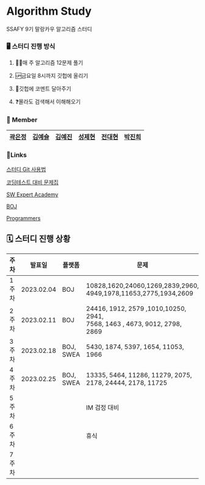 # Algorithm Study

SSAFY 9기 말랑카우 알고리즘 스터디

### 🖥️ 스터디 진행 방식

1. 🧑‍💻매 주 알고리즘 12문제 풀기

2. 🆙금요일 8시까지 깃헙에 올리기

3. 💬깃헙에 코멘트 달아주기

4. ❓몰라도 검색해서 이해해오기

### 👀 Member

| [곽은정](https://github.com/eunjng5474) | [김예슬](https://github.com/yeseul0722) | [김예진](https://github.com/yelunar) | [성제현](https://github.com/protofu) | [전대현](https://github.com/gitDaeHyun) | [박진희](https://github.com/sokurii) |
| ------------------------------------ | ------------------------------------ | --------------------------------- | --------------------------------- | ------------------------------------ | --------------------------------- |

### 🔗Links

[스터디 Git 사용법](https://github.com/yeseul0722/Study/blob/master/Git%EA%B8%B0%EB%B3%B8%EC%82%AC%EC%9A%A9%EB%B2%95.md)

[코딩테스트 대비 문제집](https://github.com/tony9402/baekjoon)

[SW Expert Academy](https://swexpertacademy.com/main/main.do)

[BOJ](https://www.acmicpc.net/)

[Programmers](https://school.programmers.co.kr/learn/challenges?tab=all_challenges)

## 🗓️ 스터디 진행 상황

| 주차  | 발표일        | 플랫폼       | 문제                                                                            |
| --- | ---------- | --------- | ----------------------------------------------------------------------------- |
| 1주차 | 2023.02.04 | BOJ       | 10828,1620,24060,1269,2839,2960,<br/>4949,1978,11653,2775,1934,2609           |
| 2주차 | 2023.02.11 | BOJ       | 24416, 1912, 2579 ,1010,10250, 2941, <br/>7568, 1463 , 4673, 9012, 2798, 2869 |
| 3주차 | 2023.02.18 | BOJ, SWEA | 5430, 1874, 5397, 1654, 11053, 1966                                           |
| 4주차 | 2023.02.25 | BOJ, SWEA | 13335, 5464, 11286, 11279, 2075, 2178, 24444, 2178, 11725                     |
| 5주차 |            |           | IM 검정 대비                                                                      |
| 6주차 |            |           | 휴식                                                                            |
| 7주차 |            |           |                                                                               |
